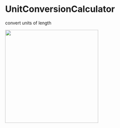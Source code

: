 # UnitConversionCalculator
convert units of length








<img src="https://user-images.githubusercontent.com/12521606/150703585-c6f05798-5d21-4d59-b1b2-65d6731a60ef.gif" width="300">








